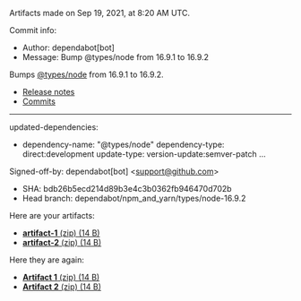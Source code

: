Artifacts made on Sep 19, 2021, at
8:20 AM UTC.

Commit info:
- Author: dependabot[bot]
- Message: Bump @types&#x2F;node from 16.9.1 to 16.9.2

Bumps [@types&#x2F;node](https:&#x2F;&#x2F;github.com&#x2F;DefinitelyTyped&#x2F;DefinitelyTyped&#x2F;tree&#x2F;HEAD&#x2F;types&#x2F;node) from 16.9.1 to 16.9.2.
- [Release notes](https:&#x2F;&#x2F;github.com&#x2F;DefinitelyTyped&#x2F;DefinitelyTyped&#x2F;releases)
- [Commits](https:&#x2F;&#x2F;github.com&#x2F;DefinitelyTyped&#x2F;DefinitelyTyped&#x2F;commits&#x2F;HEAD&#x2F;types&#x2F;node)

---
updated-dependencies:
- dependency-name: &quot;@types&#x2F;node&quot;
  dependency-type: direct:development
  update-type: version-update:semver-patch
...

Signed-off-by: dependabot[bot] &lt;support@github.com&gt;
- SHA: bdb26b5ecd214d89b3e4c3b0362fb946470d702b
- Head branch: dependabot&#x2F;npm_and_yarn&#x2F;types&#x2F;node-16.9.2

Here are your artifacts:
- [**artifact-1** (zip) (14 B)](https:&#x2F;&#x2F;github.com&#x2F;AHW214&#x2F;github-actions&#x2F;suites&#x2F;3809164681&#x2F;artifacts&#x2F;94135443)
- [**artifact-2** (zip) (14 B)](https:&#x2F;&#x2F;github.com&#x2F;AHW214&#x2F;github-actions&#x2F;suites&#x2F;3809164681&#x2F;artifacts&#x2F;94135444)

Here they are again:
- [**Artifact 1** (zip) (14 B)](https:&#x2F;&#x2F;github.com&#x2F;AHW214&#x2F;github-actions&#x2F;suites&#x2F;3809164681&#x2F;artifacts&#x2F;94135443)
- [**Artifact 2** (zip) (14 B)](https:&#x2F;&#x2F;github.com&#x2F;AHW214&#x2F;github-actions&#x2F;suites&#x2F;3809164681&#x2F;artifacts&#x2F;94135444)
